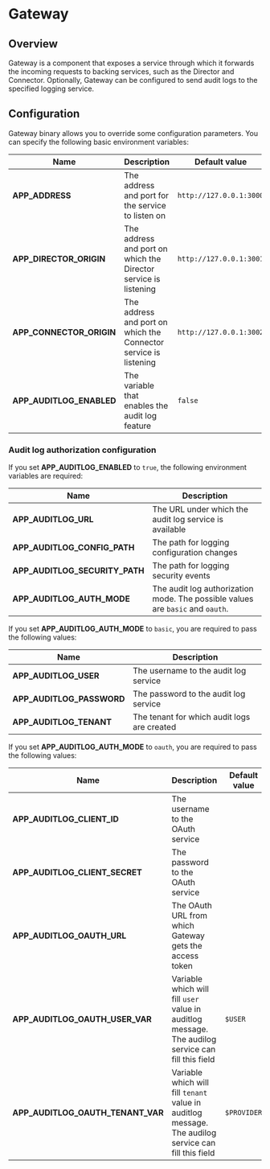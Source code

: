 # Gateway

## Overview

Gateway is a component that exposes a service through which it forwards the incoming requests to backing services, such as the Director and Connector. Optionally, Gateway can be configured to send audit logs to the specified logging service.

## Configuration

Gateway binary allows you to override some configuration parameters. You can specify the following basic environment variables:

| Name                             | Description                                                       | Default value            | 
| ---------------------------------| ----------------------------------------------------------------- | ------------------------ | 
| **APP_ADDRESS**                  | The address and port for the service to listen on                 | `http://127.0.0.1:3000`  | 
| **APP_DIRECTOR_ORIGIN**          | The address and port on which the Director service is listening   | `http://127.0.0.1:3001`  | 
| **APP_CONNECTOR_ORIGIN**         | The address and port on which the Connector service is listening  | `http://127.0.0.1:3002`  | 
| **APP_AUDITLOG_ENABLED**         | The variable that enables the audit log feature                   | `false`                  | 

### Audit log authorization configuration

If you set **APP_AUDITLOG_ENABLED** to `true`, the following environment variables are required:

| Name                             | Description                                                                     | 
| -------------------------------- | ------------------------------------------------------------------------------- |
| **APP_AUDITLOG_URL**             | The URL under which the audit log service is available                          |
| **APP_AUDITLOG_CONFIG_PATH**     | The path for logging configuration changes                                      |
| **APP_AUDITLOG_SECURITY_PATH**   | The path for logging security events                                            |
| **APP_AUDITLOG_AUTH_MODE**       | The audit log authorization mode. The possible values are `basic` and `oauth`.  |

If you set **APP_AUDITLOG_AUTH_MODE** to `basic`, you are required to pass the following values:

| Name                             | Description                                                    |  
| -------------------------------- | -------------------------------------------------------------- |  
| **APP_AUDITLOG_USER**            | The username to the audit log service                          |
| **APP_AUDITLOG_PASSWORD**        | The password to the audit log service                          |
| **APP_AUDITLOG_TENANT**          | The tenant for which audit logs are created                    |

If you set **APP_AUDITLOG_AUTH_MODE** to `oauth`, you are required to pass the following values:

| Name                              | Description                                                |   Default value  |
| --------------------------------- | ---------------------------------------------------------- |----------------- |
| **APP_AUDITLOG_CLIENT_ID**        | The username to the OAuth service                          |                  |
| **APP_AUDITLOG_CLIENT_SECRET**    | The password to the OAuth service                          |                  |
| **APP_AUDITLOG_OAUTH_URL**        | The OAuth URL from which Gateway gets the access token     |                  |
| **APP_AUDITLOG_OAUTH_USER_VAR**   | Variable which will fill `user` value in auditlog message. The audilog service can fill this field  | `$USER`          |
| **APP_AUDITLOG_OAUTH_TENANT_VAR** | Variable which will fill `tenant` value in auditlog message. The audilog service can fill this field  | `$PROVIDER`      |
